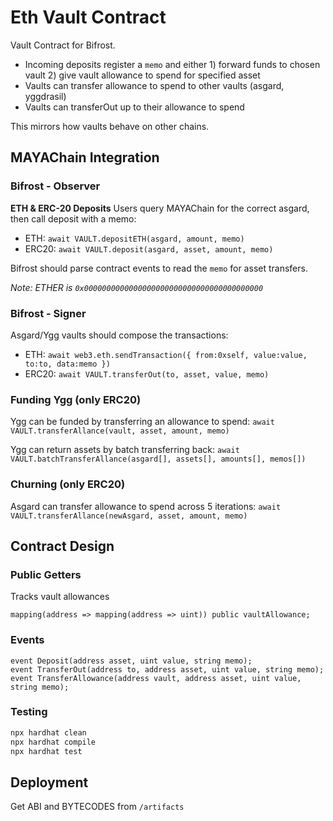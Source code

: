 # Eth Vault Contract

Vault Contract for Bifrost.

- Incoming deposits register a `memo` and either 1) forward funds to chosen vault 2) give vault allowance to spend for specified asset
- Vaults can transfer allowance to spend to other vaults (asgard, yggdrasil)
- Vaults can transferOut up to their allowance to spend

This mirrors how vaults behave on other chains.

## MAYAChain Integration

### Bifrost - Observer

**ETH & ERC-20 Deposits**
Users query MAYAChain for the correct asgard, then call deposit with a memo:

- ETH: `await VAULT.depositETH(asgard, amount, memo)`
- ERC20: `await VAULT.deposit(asgard, asset, amount, memo)`

Bifrost should parse contract events to read the `memo` for asset transfers.

_Note: ETHER is `0x0000000000000000000000000000000000000000`_

### Bifrost - Signer

Asgard/Ygg vaults should compose the transactions:

- ETH: `await web3.eth.sendTransaction({ from:0xself, value:value, to:to, data:memo })`
- ERC20: `await VAULT.transferOut(to, asset, value, memo)`

### Funding Ygg (only ERC20)

Ygg can be funded by transferring an allowance to spend:
`await VAULT.transferAllance(vault, asset, amount, memo)`

Ygg can return assets by batch transferring back:
`await VAULT.batchTransferAllance(asgard[], assets[], amounts[], memos[])`

### Churning (only ERC20)

Asgard can transfer allowance to spend across 5 iterations:
`await VAULT.transferAllance(newAsgard, asset, amount, memo)`

## Contract Design

### Public Getters

Tracks vault allowances

```solidity
mapping(address => mapping(address => uint)) public vaultAllowance;
```

### Events

```solidity
event Deposit(address asset, uint value, string memo);
event TransferOut(address to, address asset, uint value, string memo);
event TransferAllowance(address vault, address asset, uint value, string memo);
```

### Testing

```bash
npx hardhat clean
npx hardhat compile
npx hardhat test
```

## Deployment

Get ABI and BYTECODES from `/artifacts`
